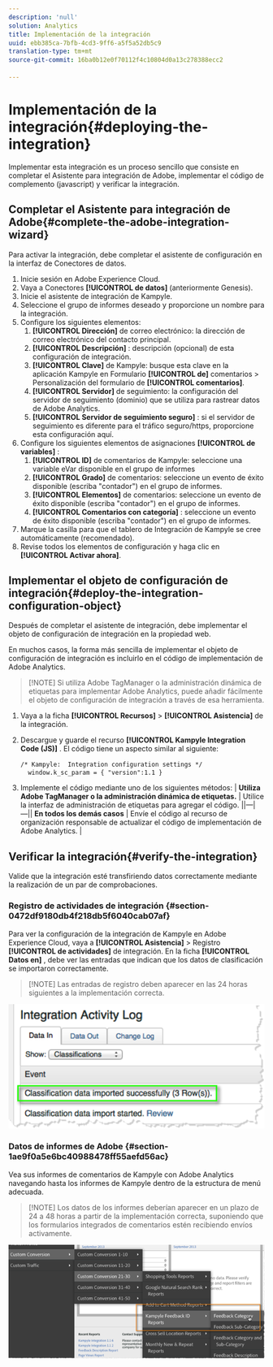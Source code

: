 ```yaml
---
description: 'null'
solution: Analytics
title: Implementación de la integración
uuid: ebb385ca-7bfb-4cd3-9ff6-a5f5a52db5c9
translation-type: tm+mt
source-git-commit: 16ba0b12e0f70112f4c10804d0a13c278388ecc2

---
```



# Implementación de la integración{#deploying-the-integration}

Implementar esta integración es un proceso sencillo que consiste en completar el Asistente para integración de Adobe, implementar el código de complemento (javascript) y verificar la integración.

## Completar el Asistente para integración de Adobe{#complete-the-adobe-integration-wizard}

Para activar la integración, debe completar el asistente de configuración en la interfaz de Conectores de datos.

1. Inicie sesión en Adobe Experience Cloud.
1. Vaya a Conectores **[!UICONTROL de datos]** (anteriormente Genesis).
1. Inicie el asistente de integración de Kampyle.
1. Seleccione el grupo de informes deseado y proporcione un nombre para la integración.
1. Configure los siguientes elementos:
   1. **[!UICONTROL Dirección]** de correo electrónico: la dirección de correo electrónico del contacto principal.
   1. **[!UICONTROL Descripción]** : descripción (opcional) de esta configuración de integración.
   1. **[!UICONTROL Clave]** de Kampyle: busque esta clave en la aplicación Kampyle en Formulario **[!UICONTROL de]** comentarios &gt; Personalización del formulario de **[!UICONTROL comentarios]**.
   1. **[!UICONTROL Servidor]** de seguimiento: la configuración del servidor de seguimiento (dominio) que se utiliza para rastrear datos de Adobe Analytics.
   1. **[!UICONTROL Servidor de seguimiento seguro]** : si el servidor de seguimiento es diferente para el tráfico seguro/https, proporcione esta configuración aquí.
1. Configure los siguientes elementos de asignaciones **[!UICONTROL de variables]** :
   1. **[!UICONTROL ID]** de comentarios de Kampyle: seleccione una variable eVar disponible en el grupo de informes
   1. **[!UICONTROL Grado]** de comentarios: seleccione un evento de éxito disponible (escriba "contador") en el grupo de informes.
   1. **[!UICONTROL Elementos]** de comentarios: seleccione un evento de éxito disponible (escriba "contador") en el grupo de informes.
   1. **[!UICONTROL Comentarios con categoría]** : seleccione un evento de éxito disponible (escriba "contador") en el grupo de informes.
1. Marque la casilla para que el tablero de Integración de Kampyle se cree automáticamente (recomendado).
1. Revise todos los elementos de configuración y haga clic en **[!UICONTROL Activar ahora]**.

## Implementar el objeto de configuración de integración{#deploy-the-integration-configuration-object}

Después de completar el asistente de integración, debe implementar el objeto de configuración de integración en la propiedad web.

En muchos casos, la forma más sencilla de implementar el objeto de configuración de integración es incluirlo en el código de implementación de Adobe Analytics.

> [!NOTE] Si utiliza Adobe TagManager o la administración dinámica de etiquetas para implementar Adobe Analytics, puede añadir fácilmente el objeto de configuración de integración a través de esa herramienta.

1. Vaya a la ficha **[!UICONTROL Recursos]** &gt; **[!UICONTROL Asistencia]** de la integración.
1. Descargue y guarde el recurso **[!UICONTROL Kampyle Integration Code (JS)]** . El código tiene un aspecto similar al siguiente:

   ```
   /* Kampyle:  Integration configuration settings */
     window.k_sc_param = { "version":1.1 }
   ```

1. Implemente el código mediante uno de los siguientes métodos:
| **Utiliza Adobe TagManager o la administración dinámica de etiquetas.** | Utilice la interfaz de administración de etiquetas para agregar el código. ||—|—|| **En todos los demás casos** | Envíe el código al recurso de organización responsable de actualizar el código de implementación de Adobe Analytics.  |

## Verificar la integración{#verify-the-integration}

Valide que la integración esté transfiriendo datos correctamente mediante la realización de un par de comprobaciones.

### Registro de actividades de integración {#section-0472df9180db4f218db5f6040cab07af}

Para ver la configuración de la integración de Kampyle en Adobe Experience Cloud, vaya a **[!UICONTROL Asistencia]** &gt; Registro **[!UICONTROL de actividades]** de integración. En la ficha **[!UICONTROL Datos en]** , debe ver las entradas que indican que los datos de clasificación se importaron correctamente.

> [!NOTE] Las entradas de registro deben aparecer en las 24 horas siguientes a la implementación correcta.

![](assets/integration_activity_log.png)

### Datos de informes de Adobe {#section-1ae9f0a5e6bc40988478ff55aefd56ac}

Vea sus informes de comentarios de Kampyle con Adobe Analytics navegando hasta los informes de Kampyle dentro de la estructura de menú adecuada.

> [!NOTE] Los datos de los informes deberían aparecer en un plazo de 24 a 48 horas a partir de la implementación correcta, suponiendo que los formularios integrados de comentarios estén recibiendo envíos activamente.

![](assets/adobe_reporting_data.png)

